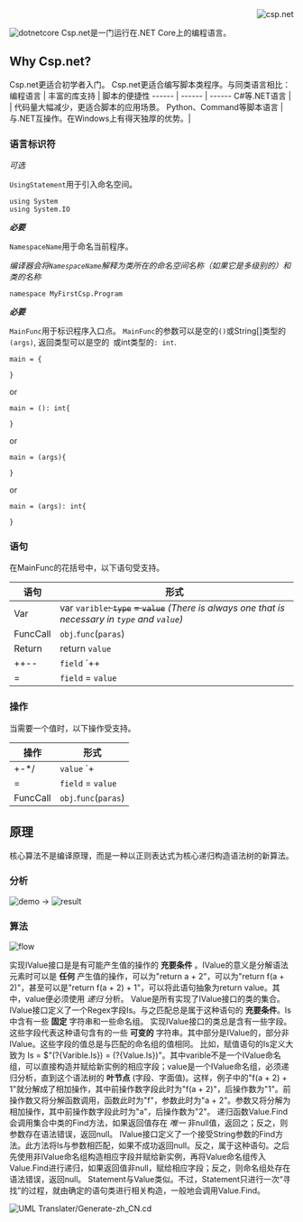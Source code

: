 <div align=right>
    <img src="assets/icon.png" alt="csp.net"></img>
</div>

![dotnetcore](https://www.microsoft.com/net/images/redesign/downloads-dot-net-core.svg?v=U_8I9gzFF2Cqi5zUNx-kHJuou_BWNurkhN_kSm3mCmo)
Csp.net是一门运行在.NET Core上的编程语言。

## Why Csp.net?
Csp.net更适合初学者入门。
Csp.net更适合编写脚本类程序。与同类语言相比：
编程语言 | 丰富的库支持 | 脚本的便捷性
------ | ------ | ------
C#等.NET语言 |   | 代码量大幅减少，更适合脚本的应用场景。
Python、Command等脚本语言 | 与.NET互操作。在Windows上有得天独厚的优势。|  

### 语言标识符
*可选*

`UsingStatement`用于引入命名空间。
```
using System
using System.IO
```
***必要***

`NamespaceName`用于命名当前程序。

*编译器会将`NamespaceName`解释为类所在的命名空间名称（如果它是多级别的）和类的名称*
```
namespace MyFirstCsp.Program
```
***必要***

`MainFunc`用于标识程序入口点。 `MainFunc`的参数可以是空的`()`或String[]类型的`(args)`, 返回类型可以是空的` `或int类型的`: int`.
```
main = {

} 
```
or
```
main = (): int{

} 
```
or
```
main = (args){

} 
```
or
```
main = (args): int{

} 
```

### 语句

在MainFunc的花括号中，以下语句受支持。

语句 | 形式
------ | ------
Var | var `varible`~~: `type`~~ ~~= `value`~~     *(There is always one that is necessary in `type` and `value`)*
FuncCall | `obj`.`func`(`paras`)
Return | return `value`
++-- | `field` `\+\+|\-\-`
= | `field` = `value`

### 操作

当需要一个值时，以下操作受支持。

操作 | 形式
------ | ------
+-*/ | `value` `\+|\-|\*|/` `value`
= | `field` = `value`
FuncCall | `obj`.`func`(`paras`)

## 原理

核心算法不是编译原理，而是一种以正则表达式为核心递归构造语法树的新算法。

### 分析

![demo](assets/code.png)
->
![result](assets/tree.png)

### 算法

![flow](assets/Recursive_zh-CN.png)

实现IValue接口是是有可能产生值的操作的 **充要条件** 。IValue的意义是分解语法元素时可以是 **任何** 产生值的操作，可以为"return a + 2"，可以为"return f(a + 2)"，甚至可以是"return f(a + 2) + 1"，可以将此语句抽象为return value。其中，value便必须使用 *递归* 分析。
Value是所有实现了IValue接口的类的集合。
IValue接口定义了一个Regex字段Is。与之匹配总是属于这种语句的 **充要条件**。Is中含有一些 **固定** 字符串和一些命名组。
实现IValue接口的类总是含有一些字段。这些字段代表这种语句含有的一些 **可变的** 字符串。其中部分是IValue的，部分非IValue。这些字段的值总是与匹配的命名组的值相同。
比如，赋值语句的Is定义大致为 Is = $"(?<varible>{Varible.Is}) = (?<value>{Value.Is})"。其中varible不是一个IValue命名组，可以直接构造并赋给新实例的相应字段；value是一个IValue命名组，必须递归分析，直到这个语法树的 **叶节点** (字段、字面值)。这样，例子中的"f(a + 2) + 1"就分解成了相加操作，其中前操作数字段此时为"f(a + 2)"，后操作数为"1"。前操作数又将分解函数调用，函数此时为"f"，参数此时为"a + 2"。参数又将分解为相加操作，其中前操作数字段此时为"a"，后操作数为"2"。
递归函数Value.Find会调用集合中类的Find方法，如果返回值存在 *唯一* 非null值，返回之；反之，则参数存在语法错误，返回null。
IValue接口定义了一个接受String参数的Find方法。此方法将Is与参数相匹配，如果不成功返回null。反之，属于这种语句。之后先使用非IValue命名组构造相应字段并赋给新实例，再将Value命名组传入Value.Find进行递归，如果返回值非null，赋给相应字段；反之，则命名组处存在语法错误，返回null。
Statement与Value类似。不过，Statement只进行一次“寻找”的过程，就由确定的语句类进行相关构造，一般地会调用Value.Find。

![UML](assets/Generate_zh-CN.png)
Translater/Generate-zh_CN.cd